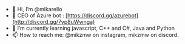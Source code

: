 - 👋 Hi, I’m @mikarello
- 👀 CEO of Azure bot : [https://discord.gg/azurebot](http://discord.gg/7yp8uWwnga)
- 🌱 I’m currently learning javascript, C++ and C#, Java and Python
- 📫 How to reach me: @mikzmw on instagram, mikzmw on discord.
